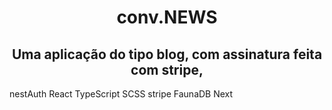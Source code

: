 

<div align='center'>
   <h1>conv.NEWS</h1>
   <h2>Uma aplicação do tipo blog, com assinatura feita com stripe,</h2>
</div>

<Bibliotecas>

nestAuth
React
TypeScript
SCSS
stripe
FaunaDB
Next